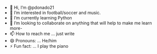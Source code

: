 - 👋 Hi, I’m @pdonado21
- 👀 I’m interested in football/soccer and music.
- 🌱 I’m currently learning Python 
- 💞️ I’m looking to collaborate on anything that will help to make me learn more-
- 📫 How to reach me ... just write
- 😄 Pronouns: ... He/him
- ⚡ Fun fact: ... I play the piano

<!---
pdonado21/pdonado21 is a ✨ special ✨ repository because its `README.md` (this file) appears on your GitHub profile.
You can click the Preview link to take a look at your changes.
--->
